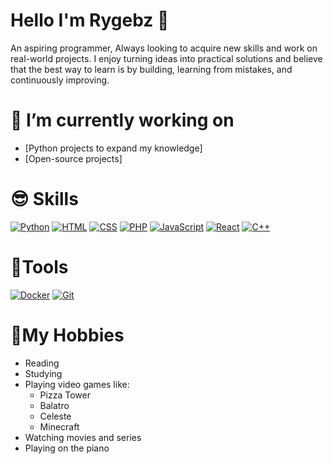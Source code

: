 # Hello I'm Rygebz 👋

An aspiring programmer, Always looking to acquire new skills and work on real-world projects. I enjoy turning ideas into practical solutions and believe that the best way to learn is by building, learning from mistakes, and continuously improving. 

# 🔭 I’m currently working on 
* [Python projects to expand my knowledge]
* [Open-source projects]

# 😎 Skills
[![Python](https://img.shields.io/badge/Python-3776AB?logo=python&logoColor=fff)](#)
[![HTML](https://img.shields.io/badge/HTML-%23E34F26.svg?logo=html5&logoColor=white)](#)
[![CSS](https://img.shields.io/badge/CSS-1572B6?logo=css3&logoColor=fff)](#)
[![PHP](https://img.shields.io/badge/php-%23777BB4.svg?&logo=php&logoColor=white)](#)
[![JavaScript](https://img.shields.io/badge/JavaScript-F7DF1E?logo=javascript&logoColor=000)](#)
[![React](https://img.shields.io/badge/React-%2320232a.svg?logo=react&logoColor=%2361DAFB)](#)
[![C++](https://img.shields.io/badge/C++-%2300599C.svg?logo=c%2B%2B&logoColor=white)](#)

# 🔨Tools
[![Docker](https://img.shields.io/badge/Docker-2496ED?logo=docker&logoColor=fff)](#)
[![Git](https://img.shields.io/badge/Git-F05032?logo=git&logoColor=fff)](#)

# 🏡My Hobbies
* Reading
* Studying
* Playing video games like:
  - Pizza Tower
  - Balatro
  - Celeste
  - Minecraft
* Watching movies and series
* Playing on the piano
<!--
**Rygebz/Rygebz** is a ✨ _special_ ✨ repository because its `README.md` (this file) appears on your GitHub profile.

Here are some ideas to get you started:

- 🔭 I’m currently working on ...
- 🌱 I’m currently learning ...
- 👯 I’m looking to collaborate on ...
- 🤔 I’m looking for help with ...
- 💬 Ask me about ...
- 📫 How to reach me: ...
- 😄 Pronouns: ...
- ⚡ Fun fact: ...
-->
